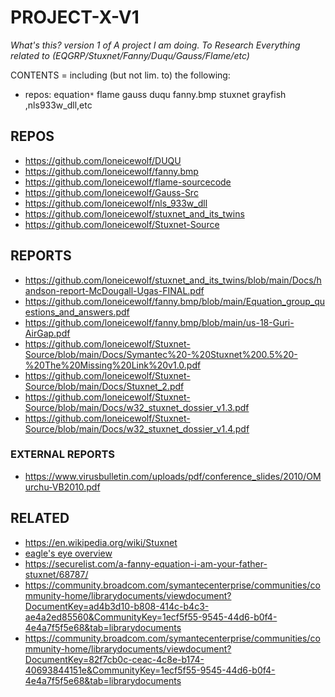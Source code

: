 # PROJECT-X-V1
*What's this? version 1 of A project I am doing. To Research Everything related to (EQGRP/Stuxnet/Fanny/Duqu/Gauss/Flame/etc)*

CONTENTS = including (but not lim. to) the following:
- repos: equation`*` flame gauss duqu fanny.bmp stuxnet grayfish ,nls933w_dll,etc


## REPOS
- https://github.com/loneicewolf/DUQU
- https://github.com/loneicewolf/fanny.bmp
- https://github.com/loneicewolf/flame-sourcecode
- https://github.com/loneicewolf/Gauss-Src
- https://github.com/loneicewolf/nls_933w_dll
- https://github.com/loneicewolf/stuxnet_and_its_twins
- https://github.com/loneicewolf/Stuxnet-Source

## REPORTS
- https://github.com/loneicewolf/stuxnet_and_its_twins/blob/main/Docs/handson-report-McDougall-Ugas-FINAL.pdf
- https://github.com/loneicewolf/fanny.bmp/blob/main/Equation_group_questions_and_answers.pdf
- https://github.com/loneicewolf/fanny.bmp/blob/main/us-18-Guri-AirGap.pdf
- https://github.com/loneicewolf/Stuxnet-Source/blob/main/Docs/Symantec%20-%20Stuxnet%200.5%20-%20The%20Missing%20Link%20v1.0.pdf
- https://github.com/loneicewolf/Stuxnet-Source/blob/main/Docs/Stuxnet_2.pdf
- https://github.com/loneicewolf/Stuxnet-Source/blob/main/Docs/w32_stuxnet_dossier_v1.3.pdf
- https://github.com/loneicewolf/Stuxnet-Source/blob/main/Docs/w32_stuxnet_dossier_v1.4.pdf

### EXTERNAL REPORTS
- https://www.virusbulletin.com/uploads/pdf/conference_slides/2010/OMurchu-VB2010.pdf

## RELATED
- https://en.wikipedia.org/wiki/Stuxnet
- [eagle's eye overview](https://github.com/loneicewolf/map-out-1)
- https://securelist.com/a-fanny-equation-i-am-your-father-stuxnet/68787/
- https://community.broadcom.com/symantecenterprise/communities/community-home/librarydocuments/viewdocument?DocumentKey=ad4b3d10-b808-414c-b4c3-ae4a2ed85560&CommunityKey=1ecf5f55-9545-44d6-b0f4-4e4a7f5f5e68&tab=librarydocuments
- https://community.broadcom.com/symantecenterprise/communities/community-home/librarydocuments/viewdocument?DocumentKey=82f7cb0c-ceac-4c8e-b174-40693844151e&CommunityKey=1ecf5f55-9545-44d6-b0f4-4e4a7f5f5e68&tab=librarydocuments
